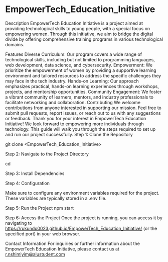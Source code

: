 # EmpowerTech_Education_Initiative
Description
EmpowerTech Education Initiative is a project aimed at providing technological skills to young people, with a special focus on empowering women. Through this initiative, we aim to bridge the digital divide by offering comprehensive training programs in various technological domains.

Features
Diverse Curriculum: Our program covers a wide range of technological skills, including but not limited to programming languages, web development, data science, and cybersecurity.
Empowerment: We prioritize the empowerment of women by providing a supportive learning environment and tailored resources to address the specific challenges they may face in the tech industry.
Hands-on Learning: Our approach emphasizes practical, hands-on learning experiences through workshops, projects, and mentorship opportunities.
Community Engagement: We foster a vibrant community of learners, mentors, and industry professionals to facilitate networking and collaboration.
Contributing
We welcome contributions from anyone interested in supporting our mission. Feel free to submit pull requests, report issues, or reach out to us with any suggestions or feedback.
Thank you for your interest in EmpowerTech Education Initiative! We look forward to empowering more individuals through technology.
This guide will walk you through the steps required to set up and run our project successfully.
Step 1: Clone the Repository

git clone <EmpowerTech_Education_Initiative>

Step 2: Navigate to the Project Directory

cd <project-directory>

Step 3: Install Dependencies

Step 4: Configuration

Make sure to configure any environment variables required for the project. These variables are typically stored in a .env file.

Step 5: Run the Project
npm start

Step 6: Access the Project
Once the project is running, you can access it by navigating to https://rukundo0023.github.io/EmpowerTech_Education_Initiative/ (or the specified port) in your web browser.

Contact Information
For inquiries or further information about the EmpowerTech Education Initiative, please contact us at r.nshimiyim@alustudent.com
